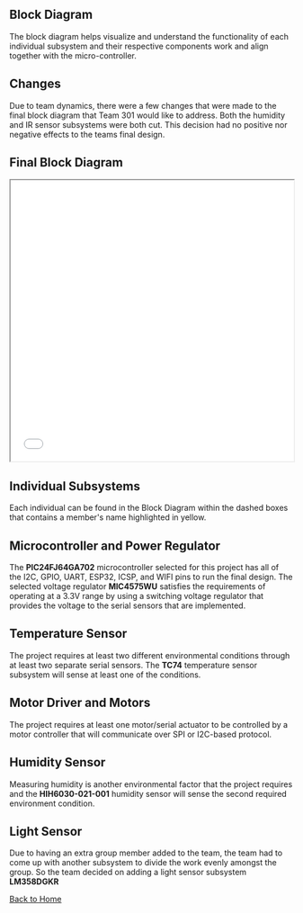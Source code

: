 **Block Diagram**
-
The block diagram helps visualize and understand the functionality of each individual subsystem and their respective components work and align together with the micro-controller.

Changes
-
Due to team dynamics, there were a few changes that were made to the final block diagram that Team 301 would like to address. Both the humidity and IR sensor subsystems were both cut. This decision had no positive nor negative effects to the teams final design. 

**Final Block Diagram**
-

<iframe src="vertopal_53e86d8e1b304e0fba1b8ab00a47e725/media/Final_Block_Diagram.pdf" width="100%" height="500px"></iframe>

**Individual Subsystems**
-
Each individual can be found in the Block Diagram within the dashed boxes that contains a member's name highlighted in yellow.

**Microcontroller and Power Regulator**
-
The **PIC24FJ64GA702** microcontroller selected for this project has all of the I2C, GPIO, UART, ESP32, ICSP, and WIFI pins to run the final design. The selected voltage regulator **MIC4575WU** satisfies the requirements of operating at a 3.3V range by using a switching voltage regulator that provides the voltage to the serial sensors that are implemented.

**Temperature Sensor**
-
The project requires at least two different environmental conditions through at least two separate serial sensors. The **TC74** temperature sensor subsystem will sense at least one of the conditions.

**Motor Driver and Motors**
-
The project requires at least one motor/serial actuator to be controlled by a motor controller that will communicate over SPI or I2C-based protocol.

**Humidity Sensor**
-
Measuring humidity is another environmental factor that the project requires and the **HIH6030-021-001** humidity sensor will sense the second required environment condition.

**Light Sensor**
-
Due to having an extra group member added to the team, the team had to come up with another subsystem to divide the work evenly amongst the group. So the team decided on adding a light sensor subsystem **LM358DGKR**


[Back to Home](index)
